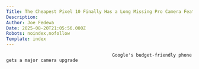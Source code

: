 ```yaml
---
Title: The Cheapest Pixel 10 Finally Has a Long Missing Pro Camera Feature
Description: 
Author: Joe Fedewa
Date: 2025-08-20T21:05:56.000Z
Robots: noindex,nofollow
Template: index
---
```


                                            Google's budget-friendly phone gets a major camera upgrade
                                        